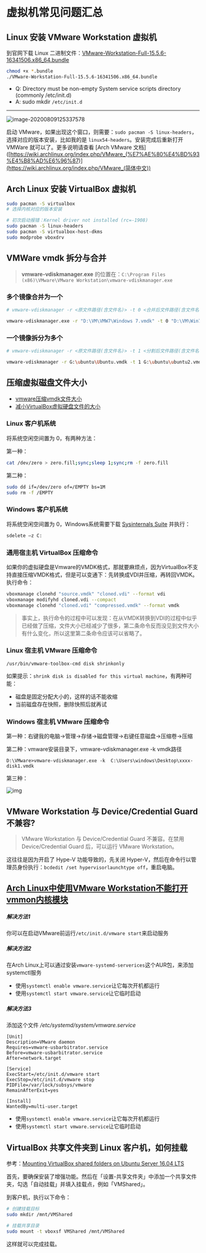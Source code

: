 # 虚拟机常见问题汇总

## Linux 安装 VMware Workstation 虚拟机

到官网下载 Linux 二进制文件：[VMware-Workstation-Full-15.5.6-16341506.x86_64.bundle](https://download3.vmware.com/software/wkst/file/VMware-Workstation-Full-15.5.6-16341506.x86_64.bundle)

```sh
chmod +x *.bundle
./VMware-Workstation-Full-15.5.6-16341506.x86_64.bundle
```

- Q: Directory must be non-empty System service scripts directory (commonly /etc/init.d)
- A: sudo mkdir `/etc/init.d`

---

![image-20200809125337578](./virtual-machine.assets/image-20200809125337578.png)

启动 VMware，如果出现这个窗口，则需要：`sudo pacman -S linux-headers`，选择对应的版本安装，比如我的是 `linux54-headers`。安装完成后重新打开 VMWare 就可以了。更多说明请查看 [Arch VMware 文档]([https://wiki.archlinux.org/index.php/VMware_(%E7%AE%80%E4%BD%93%E4%B8%AD%E6%96%87)](https://wiki.archlinux.org/index.php/VMware_(简体中文))

## Arch Linux 安装 VirtualBox 虚拟机

```sh
sudo pacman -S virtualbox
# 选择内核对应的版本安装

# 初次启动报错：Kernel driver not installed (rc=-1908)
sudo pacman -S linux-headers
sudo pacman -S virtualbox-host-dkms
sudo modprobe vboxdrv
```

## VMWare vmdk 拆分与合并

> **vmware-vdiskmanager.exe** 的位置在：`C:\Program Files (x86)\VMware\VMware Workstation\vmware-vdiskmanager.exe`

### 多个镜像合并为一个

```sh
# vmware-vdiskmanager -r <原文件路径(含文件名)> -t 0 <合并后文件路径(含文件名)>

vmware-vdiskmanager.exe -r "D:\VM\VMW7\Windows 7.vmdk" -t 0 "D:\VM\Win7-single.vmdk"
```

### 一个镜像拆分为多个

```sh
# vmware-vdiskmanager -r <原文件路径(含文件名)> -t 1 <分割后文件路径(含文件名)>

vmware-vdiskmanager -r G:\ubuntu\Ubuntu.vmdk -t 1 G:\ubuntu\ubuntu2.vmdk
```

## 压缩虚拟磁盘文件大小

- [vmware压缩vmdk文件大小](https://www.cnblogs.com/kagari/p/12010147.html)
- [减小VirtualBox虚拟硬盘文件的大小](https://blog.csdn.net/ganshuyu/article/details/46360271)

### Linux 客户机系统

将系统空闲空间置为 0，有两种方法：

第一种：

```sh
cat /dev/zero > zero.fill;sync;sleep 1;sync;rm -f zero.fill
```

第二种：

```sh
sudo dd if=/dev/zero of=/EMPTY bs=1M
sudo rm -f /EMPTY
```

### Windows 客户机系统

将系统空闲空间置为 0，Windows系统需要下载 [Sysinternals Suite](https://docs.microsoft.com/en-us/sysinternals/downloads/sysinternals-suite) 并执行：

```sh
sdelete –z C:
```

### 通用宿主机 VirtualBox 压缩命令

如果你的虚拟硬盘是Vmware的VMDK格式，那就要麻烦点，因为VirtualBox不支持直接压缩VMDK格式，但是可以变通下：先转换成VDI并压缩，再转回VMDK。执行命令：

```sh
vboxmanage clonehd "source.vmdk" "cloned.vdi" --format vdi
vboxmanage modifyhd cloned.vdi --compact
vboxmanage clonehd "cloned.vdi" "compressed.vmdk" --format vmdk
```

> 事实上，执行命令的过程中可以发现：在从VMDK转换到VDI的过程中似乎已经做了压缩，文件大小已经减少了很多，第二条命令反而没见到文件大小有什么变化，所以这里第二条命令应该可以省略了。

### Linux 宿主机 VMware 压缩命令

```
/usr/bin/vmware-toolbox-cmd disk shrinkonly
```

如果提示：`shrink disk is disabled for this virtual machine`，有两种可能：

- 磁盘是固定分配大小的，这样的话不能收缩
- 当前磁盘存在快照，删除快照后就再试

### Windows 宿主机 VMware 压缩命令

第一种：右键我的电脑->管理->存储->磁盘管理->右键任意磁盘->压缩卷->压缩

第二种：vmware安装目录下，vmware-vdiskmanager.exe -k vmdk路径

```
D:\VMware>vmware-vdiskmanager.exe -k  C:\Users\windows\Desktop\xxxx-disk1.vmdk
```

第三种：

![img](./virtual-machine.assets/1309874-20191224175352134-1105705161.png)

## VMware Workstation 与 Device/Credential Guard 不兼容?

> VMware Workstation 与 Device/Credential Guard 不兼容。在禁用 Device/Credential Guard 后，可以运行 VMware Workstation。

这往往是因为开启了 Hype-V 功能导致的，先关闭 Hyper-V，然后在命令行以管理员身份执行：`bcdedit /set hypervisorlaunchtype off`，重启电脑。

## [Arch Linux中使用VMware Workstation不能打开vmmon内核模块](https://www.cnblogs.com/zhuxiaoxi/p/8423544.html)

##### 解决方法1

你可以在启动VMware前运行`/etc/init.d/vmware start`来启动服务

##### 解决方法2

在Arch Linux上可以通过安装`vmware-systemd-serverices`这个AUR包，来添加systemctl服务

- 使用`systemctl enable vmware.service`让它每次开机都运行
- 使用`systemctl start vmware.service`让它临时启动

##### 解决方法3

添加这个文件
*/etc/systemd/system/vmware.service*

```
[Unit]
Description=VMware daemon
Requires=vmware-usbarbitrator.service
Before=vmware-usbarbitrator.service
After=network.target

[Service]
ExecStart=/etc/init.d/vmware start
ExecStop=/etc/init.d/vmware stop
PIDFile=/var/lock/subsys/vmware
RemainAfterExit=yes

[Install]
WantedBy=multi-user.target
```

- 使用`systemctl enable vmware.service`让它每次开机都运行
- 使用`systemctl start vmware.service`让它临时启动

## VirtualBox 共享文件夹到 Linux 客户机，如何挂载

参考：[Mounting VirtualBox shared folders on Ubuntu Server 16.04 LTS](https://gist.github.com/estorgio/1d679f962e8209f8a9232f7593683265)

首先，要确保安装了增强功能。然后在「设置-共享文件夹」中添加一个共享文件夹，勾选「自动挂载」并填入挂载点，例如「VMShared」。

到客户机，执行以下命令：

```sh
# 创建挂载目标
sudo mkdir /mnt/VMShared

# 挂载共享目录
sudo mount -t vboxsf VMShared /mnt/VMShared
```

这样就可以完成挂载。

